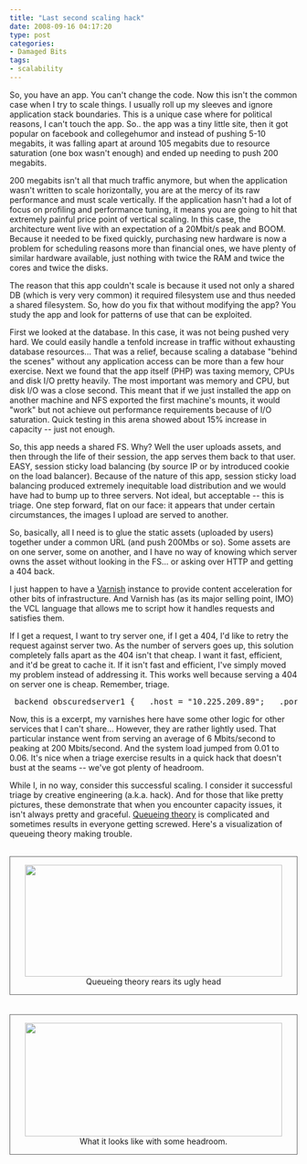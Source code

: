 ```yaml
---
title: "Last second scaling hack"
date: 2008-09-16 04:17:20
type: post
categories:
- Damaged Bits
tags:
- scalability
---
```


<p>So, you have an app.  You can't change the code.  Now this isn't the common case when I try to scale things. I usually roll up my sleeves and ignore application stack boundaries.  This is a unique case where for political reasons, I can't touch the app.  So.. the app was a tiny little site, then it got popular on facebook and collegehumor and instead of pushing 5-10 megabits, it was falling apart at around 105 megabits due to resource saturation (one box wasn't enough) and ended up needing to push 200 megabits.</p>  <p>200 megabits isn't all that much traffic anymore, but when the application wasn't written to scale horizontally, you are at the mercy of its raw performance and must scale vertically.  If the application hasn't had a lot of focus on profiling and performance tuning, it means you are going to hit that extremely painful price point of vertical scaling.  In this case, the architecture went live with an expectation of a 20Mbit/s peak and BOOM.  Because it needed to be fixed quickly, purchasing new hardware is now a problem for scheduling reasons more than financial ones, we have plenty of similar hardware available, just nothing with twice the RAM and twice the cores and twice the disks.</p>  <p>The reason that this app couldn't scale is because it used not only a shared DB (which is very very common) it required filesystem use and thus needed a shared filesystem.  So, how do you fix that without modifying the app?  You study the app and look for patterns of use that can be exploited.</p>  <p>First we looked at the database.  In this case, it was not being pushed very hard.  We could easily handle a tenfold increase in traffic without exhausting database resources...  That was a relief, because scaling a database "behind the scenes" without any application access can be more than a few hour exercise.  Next we found that the app itself (PHP) was taxing memory, CPUs and disk I/O pretty heavily.  The most important was memory and CPU, but disk I/O was a close second.  This meant that if we just installed the app on another machine and NFS exported the first machine's mounts, it would "work" but not achieve out performance requirements because of I/O saturation.  Quick testing in this arena showed about 15% increase in capacity -- just not enough.</p>  <p>So, this app needs a shared FS.  Why?  Well the user uploads assets, and then through the life of their session, the app serves them back to that user.  EASY, session sticky load balancing (by source IP or by introduced cookie on the load balancer).  Because of the nature of this app, session sticky load balancing produced extremely inequitable load distribution and we would have had to bump up to three servers.  Not ideal, but acceptable -- this is triage.  One step forward, flat on our face:  it appears that under certain circumstances, the images I upload are served to another.</p>  <p>So, basically, all I need is to glue the static assets (uploaded by users) together under a common URL (and push 200Mbs or so).  Some assets are on one server, some on another, and I have no way of knowing which server owns the asset without looking in the FS... or asking over HTTP and getting a 404 back.</p>  <p>I just happen to have a <a href="http://varnish.projects.linpro.no/">Varnish</a> instance to provide content acceleration for other bits of infrastructure.  And Varnish has (as its major selling point, IMO) the VCL language that allows me to script how it handles requests and satisfies them.</p>  <p>If I get a request, I want to try server one, if I get a 404, I'd like to retry the request against server two.  As the number of servers goes up, this solution completely falls apart as the 404 isn't that cheap.  I want it fast, efficient, and it'd be great to cache it.  If it isn't fast and efficient, I've simply moved my problem instead of addressing it.  This works well because serving a 404 on server one is cheap.  Remember, triage.</p>  <pre> backend obscuredserver1 {   .host = "10.225.209.89";   .port = "80"; } backend obscuredserver2 {   .host = "10.225.209.90";   .port = "80"; }  sub vcl_recv {   if (req.http.host ~ "^fqdn\\.of\\.caching\\.server$") {     if (req.restarts == 0) {       set req.backend = obscuredserver1;     } else {       set req.backend = obscuredserver2;     }   }   if (req.request != "GET" &amp;&amp; req.request != "HEAD") {     pipe;   }   lookup; }  sub vcl_fetch {   if (req.http.host ~ "^fqdn\\.of\\.caching\\.server$" &amp;&amp;       req.restarts == 0 &amp;&amp; obj.status == 404) {     restart;   }   if (!obj.cacheable) {     pass;   }   if (obj.http.Set-Cookie) {     pass;   }   set obj.prefetch = -30s;   deliver; } </pre>  <p>Now, this is a excerpt, my varnishes here have some other logic for other services that I can't share... However, they are rather lightly used.  That particular instance went from serving an average of 6 Mbits/second to peaking at 200 Mbits/second.  And the system load jumped from 0.01 to 0.06.  It's nice when a triage exercise results in a quick hack that doesn't bust at the seams -- we've got plenty of headroom.</p>  <p>While I, in no way, consider this successful scaling.  I consider it successful triage by creative engineering (a.k.a. hack).  And for those that like pretty pictures, these demonstrate that when you encounter capacity issues, it isn't always pretty and graceful.  <a href="http://en.wikipedia.org/wiki/Queueing_theory">Queueing theory</a> is complicated and sometimes results in everyone getting screwed.  Here's a visualization of queueing theory making trouble.</p>  <br/> <div style="text-align: center; border: 1px solid #666; padding: 1em;"> <img src="http://images.omniti.net/www.lethargy.org/%7Ejesus/misc/bad%20days.png" height="196" width="450" /><br /> Queueing theory rears its ugly head </div> <br/><br/> <div style="text-align: center; border: 1px solid #666; padding: 1em;"> <img src="http://images.omniti.net/www.lethargy.org/%7Ejesus/misc/good%20days.png" height="199" width="450" /><br /> What it looks like with some headroom. </div>

